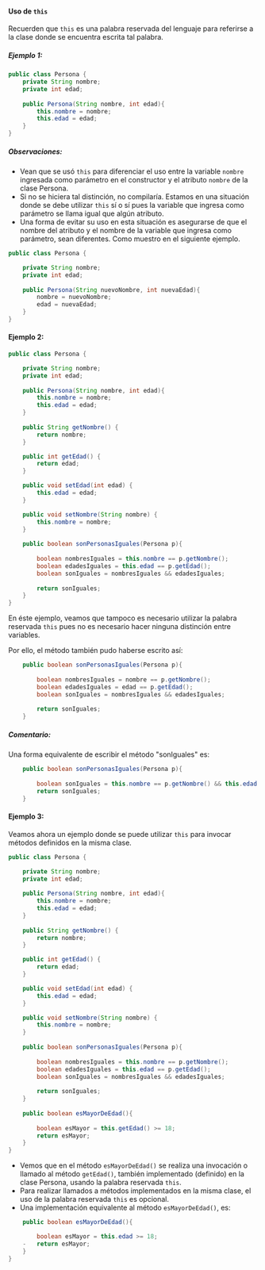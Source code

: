 
#### Uso de ```this```
Recuerden que ```this``` es una palabra reservada del lenguaje
para referirse a la clase donde se encuentra escrita tal palabra.

##### Ejemplo 1:
```java
public class Persona {
    private String nombre;
    private int edad;
    
    public Persona(String nombre, int edad){
        this.nombre = nombre;
        this.edad = edad;
    }
}
```
##### Observaciones:
* Vean que se usó ```this``` para diferenciar el uso entre la variable ```nombre```
ingresada como parámetro en el constructor y el atributo ```nombre``` de 
la clase Persona.
* Si no se hiciera tal distinción, no compilaría. Estamos en una situación
donde se debe utilizar ```this``` sí o sí pues la variable que ingresa como parámetro se llama igual que algún atributo.
* Una forma de evitar su uso en esta situación es asegurarse de que el nombre del atributo y el nombre de la variable que ingresa como parámetro, sean diferentes. Como muestro en el siguiente ejemplo.
```java
public class Persona {

    private String nombre;
    private int edad;
    
    public Persona(String nuevoNombre, int nuevaEdad){
        nombre = nuevoNombre;
        edad = nuevaEdad;
    }
}
```

#### Ejemplo 2:
```java
public class Persona {

    private String nombre;
    private int edad;
    
    public Persona(String nombre, int edad){
        this.nombre = nombre;
        this.edad = edad;
    }
    
    public String getNombre() {
        return nombre;
    }

    public int getEdad() {
        return edad;
    }

    public void setEdad(int edad) {
        this.edad = edad;
    }

    public void setNombre(String nombre) {
        this.nombre = nombre;
    }
    
    public boolean sonPersonasIguales(Persona p){
    
        boolean nombresIguales = this.nombre == p.getNombre();
        boolean edadesIguales = this.edad == p.getEdad();
        boolean sonIguales = nombresIguales && edadesIguales;
        
        return sonIguales;
    }
}
```
En éste ejemplo, veamos que tampoco es necesario utilizar la palabra reservada ```this```
pues no es necesario hacer ninguna distinción entre variables.

Por ello, el método también pudo haberse escrito así:
```java
    public boolean sonPersonasIguales(Persona p){
    
        boolean nombresIguales = nombre == p.getNombre();
        boolean edadesIguales = edad == p.getEdad();
        boolean sonIguales = nombresIguales && edadesIguales;
        
        return sonIguales;
    }
```
##### Comentario:
Una forma equivalente de escribir el método "sonIguales" es:
```java
    public boolean sonPersonasIguales(Persona p){
    
        boolean sonIguales = this.nombre == p.getNombre() && this.edad == p.getEdad();
        return sonIguales;
    }    
```

#### Ejemplo 3:
Veamos ahora un ejemplo donde se puede utilizar ```this``` para invocar métodos definidos
en la misma clase.

```java
public class Persona {

    private String nombre;
    private int edad;
    
    public Persona(String nombre, int edad){
        this.nombre = nombre;
        this.edad = edad;
    }
    
    public String getNombre() {
        return nombre;
    }

    public int getEdad() {
        return edad;
    }

    public void setEdad(int edad) {
        this.edad = edad;
    }

    public void setNombre(String nombre) {
        this.nombre = nombre;
    }
    
    public boolean sonPersonasIguales(Persona p){
    
        boolean nombresIguales = this.nombre == p.getNombre();
        boolean edadesIguales = this.edad == p.getEdad();
        boolean sonIguales = nombresIguales && edadesIguales;
        
        return sonIguales;
    }
    
    public boolean esMayorDeEdad(){
        
        boolean esMayor = this.getEdad() >= 18;
        return esMayor;
    }
}
```
* Vemos que en el método ```esMayorDeEdad()``` se realiza una invocación
o llamado al método ```getEdad()```, también implementado (definido) en la clase Persona, usando la palabra reservada ```this```. 
* Para realizar llamados a métodos implementados en la misma clase, el uso de la palabra reservada ```this``` es opcional.
* Una implementación equivalente al método ```esMayorDeEdad()```, es:
```java
    public boolean esMayorDeEdad(){

        boolean esMayor = this.edad >= 18;
    -   return esMayor;
    }
}
```
